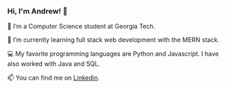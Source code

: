 ### Hi, I'm Andrew! 👋


🐝 I’m a Computer Science student at Georgia Tech.

🌱 I’m currently learning full stack web development with the MERN stack.
   
💻 My favorite programming languages are Python and Javascript. I have also worked with Java and SQL.

📫 You can find me on [Linkedin](https://www.linkedin.com/in/andrewrwang/).
